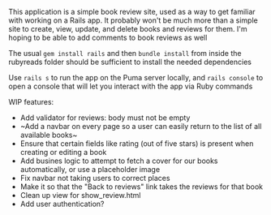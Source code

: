 This application is a simple book review site, used as a way to get familiar with working on a Rails app. It probably won't be much more than a simple site to create, view, update, and delete books and reviews for them. I'm hoping to be able to add comments to book reviews as well

The usual `gem install rails` and then `bundle install` from inside the rubyreads folder should be sufficient to install the needed dependencies

Use `rails s` to run the app on the Puma server locally, and `rails console` to open a console that will let you interact with the app via Ruby commands


WIP features: 
* Add validator for reviews: body must not be empty
* ~Add a navbar on every page so a user can easily return to the list of all available books~
* Ensure that certain fields like rating (out of five stars) is present when creating or editing a book
* Add busines logic to attempt to fetch a cover for our books automatically, or use a placeholder image
* Fix navbar not taking users to correct places
* Make it so that the "Back to reviews" link takes the reviews for that book
* Clean up view for show_review.html
* Add user authentication?
